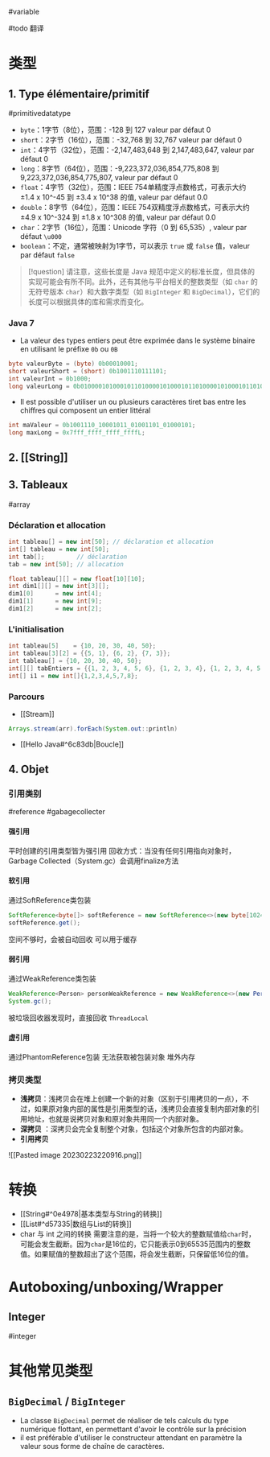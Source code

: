 #variable 

#todo 翻译

# 类型

## 1. Type élémentaire/primitif
#primitivedatatype

-  `byte`：1字节（8位），范围：-128 到 127 valeur par défaut 0
-  `short`：2字节（16位），范围：-32,768 到 32,767 valeur par défaut 0
-  `int`：4字节（32位），范围：-2,147,483,648 到 2,147,483,647, valeur par défaut 0
-  `long`：8字节（64位），范围：-9,223,372,036,854,775,808 到 9,223,372,036,854,775,807, valeur par défaut 0
-  `float`：4字节（32位），范围：IEEE 754单精度浮点数格式，可表示大约 ±1.4 x 10^-45 到 ±3.4 x 10^38 的值, valeur par défaut 0.0
- `double`：8字节（64位），范围：IEEE 754双精度浮点数格式，可表示大约 ±4.9 x 10^-324 到 ±1.8 x 10^308 的值, valeur par défaut 0.0
-  `char`：2字节（16位），范围：Unicode 字符（0 到 65,535）, valeur par défaut  `\u000`
- `boolean`：不定，通常被映射为1字节，可以表示 `true` 或 `false` 值，valeur par défaut `false`

> [!question] 
> 请注意，这些长度是 Java 规范中定义的标准长度，但具体的实现可能会有所不同。此外，还有其他与平台相关的整数类型（如 `char` 的无符号版本 `char`）和大数字类型（如 `BigInteger` 和 `BigDecimal`），它们的长度可以根据具体的库和需求而变化。 

### Java 7

- La valeur des types entiers peut être exprimée dans le système binaire en utilisant le préfixe `0b` ou `0B`

``` java
byte valeurByte = (byte) 0b00010001;
short valeurShort = (short) 0b1001110111101;
int valeurInt = 0b1000;
long valeurLong = 0b010000101000101101000010100010110100001010001011010000101000101 L;
```

- Il est possible d'utiliser un ou plusieurs caractères tiret bas entre les chiffres qui composent un entier littéral

```java
int maValeur = 0b1001110_10001011_01001101_01000101;
long maxLong = 0x7fff_ffff_ffff_ffffL;
```

## 2. [[String]]

## 3. Tableaux
#array 

### Déclaration et allocation

``` Java
int tableau[] = new int[50]; // déclaration et allocation
int[] tableau = new int[50];
int tab[];         // déclaration
tab = new int[50]; // allocation

float tableau[][] = new float[10][10];
int dim1[][] = new int[3][];
dim1[0]      = new int[4];
dim1[1]      = new int[9];
dim1[2]      = new int[2];
```

### L'initialisation

```java
int tableau[5]    = {10, 20, 30, 40, 50};
int tableau[3][2] = {{5, 1}, {6, 2}, {7, 3}};
int tableau[] = {10, 20, 30, 40, 50};
int[][] tabEntiers = {{1, 2, 3, 4, 5, 6}, {1, 2, 3, 4}, {1, 2, 3, 4, 5, 6, 7, 8, 9}};
int[] i1 = new int[]{1,2,3,4,5,7,8};
```

### Parcours

- [[Stream]]

```java
Arrays.stream(arr).forEach(System.out::println)
```

- [[Hello Java#^6c83db|Boucle]]

## 4. Objet

### 引用类别
#reference #gabagecollecter

#### 强引用

平时创建的引用类型皆为强引用
回收方式：当没有任何引用指向对象时，Garbage Collected（System.gc）会调用finalize方法

#### 软引用

通过SoftReference类包装

```Java
SoftReference<byte[]> softReference = new SoftReference<>(new byte[1024 * 1024 * 10]);
softReference.get();
```

空间不够时，会被自动回收
可以用于缓存

#### 弱引用

通过WeakReference类包装

```java
WeakReference<Person> personWeakReference = new WeakReference<>(new Person());  
System.gc();
```

被垃圾回收器发现时，直接回收
`ThreadLocal`

#### 虚引用

通过PhantomReference包装
无法获取被包装对象
堆外内存

### 拷贝类型

- **浅拷贝**：浅拷贝会在堆上创建一个新的对象（区别于引用拷贝的一点），不过，如果原对象内部的属性是引用类型的话，浅拷贝会直接复制内部对象的引用地址，也就是说拷贝对象和原对象共用同一个内部对象。
- **深拷贝** ：深拷贝会完全复制整个对象，包括这个对象所包含的内部对象。
- **引用拷贝**

![[Pasted image 20230223220916.png]]

# 转换

- [[String#^0e4978|基本类型与String的转换]]
- [[List#^d57335|数组与List的转换]]
- char 与 int 之间的转换
需要注意的是，当将一个较大的整数赋值给`char`时，可能会发生截断。因为`char`是16位的，它只能表示0到65535范围内的整数值。如果赋值的整数超出了这个范围，将会发生截断，只保留低16位的值。

# Autoboxing/unboxing/Wrapper

## Integer 
#integer 

# 其他常见类型

## `BigDecimal` / `BigInteger`

- La classe `BigDecimal` permet de réaliser de tels calculs du type numérique flottant, en permettant d'avoir le contrôle sur la précision
- il est préférable d'utiliser le constructeur attendant en paramètre la valeur sous forme de chaîne de caractères.

